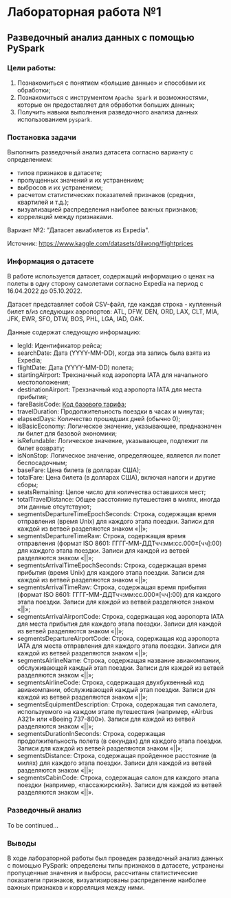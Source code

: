 # Лабораторная работа №1
## Разведочный анализ данных с помощью PySpark

### Цели работы:
1. Познакомиться с понятием «большие данные» и способами их обработки;
2. Познакомиться с инструментом `Apache Spark` и возможностями, которые он предоставляет для обработки больших данных;
3. Получить навыки выполнения разведочного анализа данных использованием `pyspark`.

### Постановка задачи
Выполнить разведочный анализ датасета согласно варианту с определением: 
* типов признаков в датасете; 
* пропущенных значений и их устранением; 
* выбросов и их устранением; 
* расчетом статистических показателей признаков (средних, квартилей и т.д.); 
* визуализацией распределения наиболее важных признаков; 
* корреляций между признаками.

Вариант №2: "Датасет авиабилетов из Expedia".

Источник: https://www.kaggle.com/datasets/dilwong/flightprices

### Информация о датасете
В работе используется датасет, содержащий информацию о ценах на полеты в одну сторону самолетами согласно Expedia на период с 16.04.2022 до 05.10.2022.

Датасет представляет собой CSV-файл, где каждая строка - купленный билет в/из следующих аэропортов: ATL, DFW, DEN, ORD, LAX, CLT, MIA, JFK, EWR, SFO, DTW, BOS, PHL, LGA, IAD, OAK.

Данные содержат следующую информацию:
- legId: Идентификатор рейса;
- searchDate: Дата (YYYY-MM-DD), когда эта запись была взята из Expedia;
- flightDate: Дата (YYYY-MM-DD) полета;
- startingAirport: Трехзначный код аэропорта IATA для начального местоположения;
- destinationAirport: Трехзначный код аэропорта IATA для места прибытия;
- fareBasisCode: [Код базового тарифа](https://en.wikipedia.org/wiki/Fare_basis_code);
- travelDuration: Продолжительность поездки в часах и минутах;
- elapsedDays: Количество прошедших дней (обычно 0);
- isBasicEconomy: Логическое значение, указывающее, предназначен ли билет для базовой экономики;
- isRefundable: Логическое значение, указывающее, подлежит ли билет возврату;
- isNonStop: Логическое значение, определяющее, является ли полет беспосадочным;
- baseFare: Цена билета (в долларах США);
- totalFare: Цена билета (в долларах США), включая налоги и другие сборы;
- seatsRemaining: Целое число для количества оставшихся мест;
- totalTravelDistance: Общее расстояние путешествия в милях, иногда эти данные отсутствуют;
- segmentsDepartureTimeEpochSeconds: Строка, содержащая время отправления (время Unix) для каждого этапа поездки. Записи для каждой из ветвей разделяются знаком «||»;
- segmentsDepartureTimeRaw: Строка, содержащая время отправления (формат ISO 8601: ГГГГ-ММ-ДДТчч:мм:сс.000±[чч]:00) для каждого этапа поездки. Записи для каждой из ветвей разделяются знаком «||»;
- segmentsArrivalTimeEpochSeconds: Строка, содержащая время прибытия (время Unix) для каждого этапа поездки. Записи для каждой из ветвей разделяются знаком «||»;
- segmentsArrivalTimeRaw: Строка, содержащая время прибытия (формат ISO 8601: ГГГГ-ММ-ДДТчч:мм:сс.000±[чч]:00) для каждого этапа поездки. Записи для каждой из ветвей разделяются знаком «||»;
- segmentsArrivalAirportCode: Строка, содержащая код аэропорта IATA для места прибытия для каждого этапа поездки. Записи для каждой из ветвей разделяются знаком «||»;
- segmentsDepartureAirportCode: Строка, содержащая код аэропорта IATA для места отправления для каждого этапа поездки. Записи для каждой из ветвей разделяются знаком «||»;
- segmentsAirlineName: Строка, содержащая название авиакомпании, обслуживающей каждый этап поездки. Записи для каждой из ветвей разделяются знаком «||»;
- segmentsAirlineCode: Строка, содержащая двухбуквенный код авиакомпании, обслуживающей каждый этап поездки. Записи для каждой из ветвей разделяются знаком «||»;
- segmentsEquipmentDescription: Строка, содержащая тип самолета, используемого на каждом этапе путешествия (например, «Airbus A321» или «Boeing 737-800»). Записи для каждой из ветвей разделяются знаком «||»;
- segmentsDurationInSeconds: Строка, содержащая продолжительность полета (в секундах) для каждого этапа поездки. Записи для каждой из ветвей разделяются знаком «||»;
- segmentsDistance: Строка, содержащая пройденное расстояние (в милях) для каждого этапа поездки. Записи для каждой из ветвей разделяются знаком «||»;
- segmentsCabinCode: Строка, содержащая салон для каждого этапа поездки (например, «пассажирский»). Записи для каждой из ветвей разделяются знаком «||».

### Разведочный анализ
To be continued...

### Выводы
В ходе лабораторной работы был проведен разведочный анализ данных с помощью PySpark: определены типы признаков в датасете, устранены пропущенные значения и выбросы, рассчитаны статистические показатели признаков, визуализированы распределение наиболее важных признаков и корреляция между ними. 